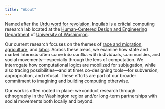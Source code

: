 ```yaml
---
title: "About"
---
```


Named after the [Urdu word for revolution,](https://en.wikipedia.org/wiki/Inquilab_Zindabad) Inquilab is a critcial computing research lab located at the [Human-Centered Design and Engineering Department](https://www.hcde.washington.edu/) of [University of Washington](https://www.washington.edu/). 

Our current research focuses on the themes of [race and migration](https://inquilab.cc/#race--migration), [agriculture](https://inquilab.cc/#agriculture), and [labor](https://inquilab.cc/#labor). Across these areas, we examine how state and market interests often come into conflict with individuals, communities, and social movements—especially through the lens of computation. We interrogate how computational logics are mobilized for subjugation, while also tracing possibilities—and at times co-designing tools—for subversion, appropriation, and refusal. These efforts are part of our broader commitment to imagining and building computing otherwise.

Our work is often rooted in place: we conduct research through ethnography in the Washington region and/or long-term partnerships with social movements both locally and beyond.
